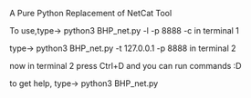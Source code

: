 A Pure Python Replacement of NetCat Tool 
  
To use,type-> python3 BHP_net.py -l -p 8888 -c       in terminal 1

type-> python3 BHP_net.py -t 127.0.0.1 -p 8888        in terminal 2

now in terminal 2 press Ctrl+D and you can run commands :D
  
to get help, type->   python3 BHP_net.py
